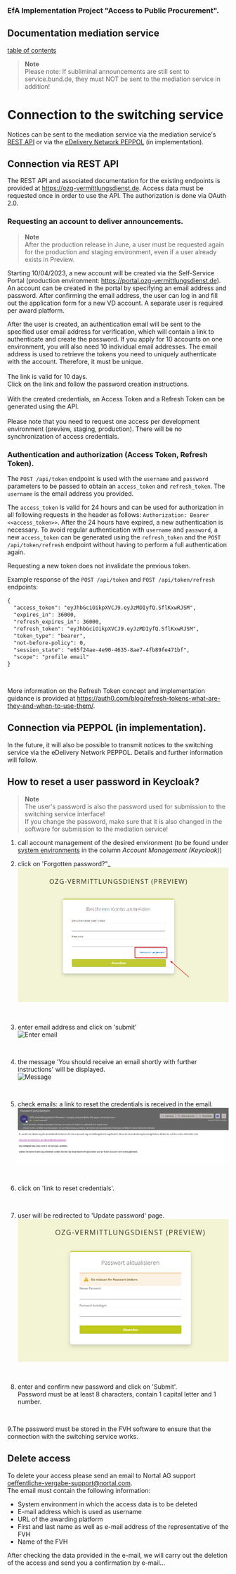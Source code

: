 
### EfA Implementation Project "Access to Public Procurement".
## Documentation mediation service
[table of contents](/documentation/documentation.md)
<br>

>**Note** <br>
>Please note: If subliminal announcements are still sent to service.bund.de, they must NOT be sent to the mediation service in addition!

# Connection to the switching service
Notices can be sent to the mediation service via the mediation service's [REST API](#connection-per-rest-api) or via the [eDelivery Network PEPPOL](#connection-per-peppol-in-implementation) (in implementation).
<br>

## Connection via REST API
The REST API and associated documentation for the existing endpoints is provided at https://ozg-vermittlungsdienst.de.
Access data must be requested once in order to use the API. The authorization is done via OAuth 2.0.
<br>

### Requesting an account to deliver announcements.

>**Note** <br>
>After the production release in June, a user must be requested again for the production and staging environment, even if a user already exists in Preview.

Starting 10/04/2023, a new account will be created via the Self-Service Portal (production environment: https://portal.ozg-vermittlungsdienst.de). An account can be created in the portal by specifying an email address and password. After confirming the email address, the user can log in and fill out the application form for a new VD account. A separate user is required per award platform. <br>

After the user is created, an authentication email will be sent to the specified user email address for verification, which will contain a link to authenticate and create the password. If you apply for 10 accounts on one environment, you will also need 10 individual email addresses. The email address is used to retrieve the tokens you need to uniquely authenticate with the account. Therefore, it must be unique.
<br><br>
The link is valid for 10 days.<br>
Click on the link and follow the password creation instructions.
<br><br>
With the created credentials, an Access Token and a Refresh Token can be generated using the API.
<br><br>
Please note that you need to request one access per development environment (preview, staging, production). There will be no synchronization of access credentials.
<br>

### Authentication and authorization (Access Token, Refresh Token).
The `POST /api/token` endpoint is used with the `username` and `password` parameters to be passed to obtain an `access_token` and `refresh_token`. The `username` is the email address you provided.

The `access_token` is valid for 24 hours and can be used for authorization in all following requests in the header as follows: `Authorization: Bearer <<access_token>>`. After the 24 hours have expired, a new authentication is necessary. To avoid regular authentication with `username` and `password`, a new `access_token` can be generated using the `refresh_token` and the `POST /api/token/refresh` endpoint without having to perform a full authentication again.

Requesting a new token does not invalidate the previous token.

Example response of the `POST /api/token` and `POST /api/token/refresh` endpoints:

```
{
  "access_token": "eyJhbGciOikpXVCJ9.eyJzMDIyfQ.SflKxwRJSM",
  "expires_in": 36000,
  "refresh_expires_in": 36000,
  "refresh_token": "eyJhbGciOikpXVCJ9.eyJzMDIyfQ.SflKxwRJSM",
  "token_type": "bearer",
  "not-before-policy": 0,
  "session_state": "e65f24ae-4e90-4635-8ae7-4fb89fe471bf",
  "scope": "profile email"
}
```
<br>

More information on the Refresh Token concept and implementation guidance is provided at https://auth0.com/blog/refresh-tokens-what-are-they-and-when-to-use-them/.
<br>


## Connection via PEPPOL (in implementation).
In the future, it will also be possible to transmit notices to the switching service via the eDelivery Network PEPPOL. Details and further information will follow.
<br>



## How to reset a user password in Keycloak?

>**Note** <br>
>The user's password is also the password used for submission to the switching service interface! <br>
> If you change the password, make sure that it is also changed in the software for submission to the mediation service!

1. call account management of the desired environment (to be found under [system environments](/documentation/Development_environments.md) in the column _Account Management (Keycloak)_)

2. click on 'Forgotten password?"_<br>
![On forgot password](images/kc_login.png)
<br>

3. enter email address and click on 'submit'<br>
![Enter email](images/kc_password_forgotten.png)
<br>

4. the message 'You should receive an email shortly with further instructions' will be displayed.<br>
![Message](images/kc_message_best%C3%A4tigungsemail.png)
<br>

5. check emails: a link to reset the credentials is received in the email.<br>
![Confirmation email](images/e-mail_password_reset.png)
<br>

6. click on 'link to reset credentials'.
<br>

7. user will be redirected to 'Update password' page.<br>
![Update PAssword](images/kc_password_update.png)
<br>

8. enter and confirm new password and click on 'Submit'.<br>
Password must be at least 8 characters, contain 1 capital letter and 1 number.
<br>

9.The password must be stored in the FVH software to ensure that the connection with the switching service works.
<br>

## Delete access
To delete your access please send an email to Nortal AG support [oeffentliche-vergabe-support@nortal.com](mailto:oeffentliche-vergabe-support@nortal.com).<br>
The email must contain the following information:

- System environment in which the access data is to be deleted
- E-mail address which is used as username
- URL of the awarding platform
- First and last name as well as e-mail address of the representative of the FVH
- Name of the FVH

After checking the data provided in the e-mail, we will carry out the deletion of the access and send you a confirmation by e-mail...
